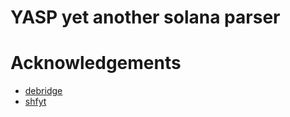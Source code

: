 # YASP yet another solana parser


# Acknowledgements

* [debridge](https://github.com/debridge-finance/solana-tx-parser-public)
* [shfyt](https://github.com/Shyft-to/solana-tx-parser-public)
